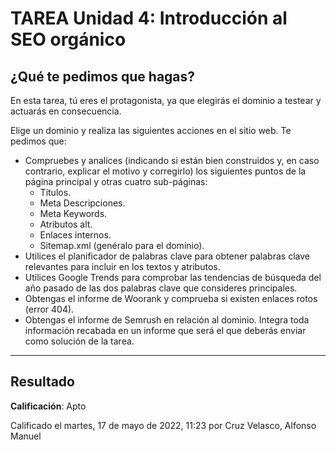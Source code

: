 # TAREA Unidad 4: Introducción al SEO orgánico

## ¿Qué te pedimos que hagas?

En esta tarea, tú eres el protagonista, ya que elegirás el dominio a testear y actuarás en consecuencia.

Elige un dominio y realiza las siguientes acciones en el sitio web. Te pedimos que:

- Compruebes y analices (indicando si están bien construidos y, en caso contrario, explicar el motivo y corregirlo) los siguientes puntos de la página principal y otras cuatro sub-páginas:
	- Títulos.
	- Meta Descripciones.
	- Meta Keywords.
	- Atributos alt.
	- Enlaces internos.
	- Sitemap.xml (genéralo para el dominio).
- Utilices el planificador de palabras clave para obtener palabras clave relevantes para incluir en los textos y atributos.
- Utilices Google Trends para comprobar las tendencias de búsqueda del año pasado de las dos palabras clave que consideres principales.
- Obtengas el informe de Woorank y comprueba si existen enlaces rotos (error 404).
- Obtengas el informe de Semrush en relación al dominio. Integra toda información recabada en un informe que será el que deberás enviar como solución de la tarea.

---

## Resultado

**Calificación**: Apto

Calificado el martes, 17 de mayo de 2022, 11:23 por Cruz Velasco, Alfonso Manuel